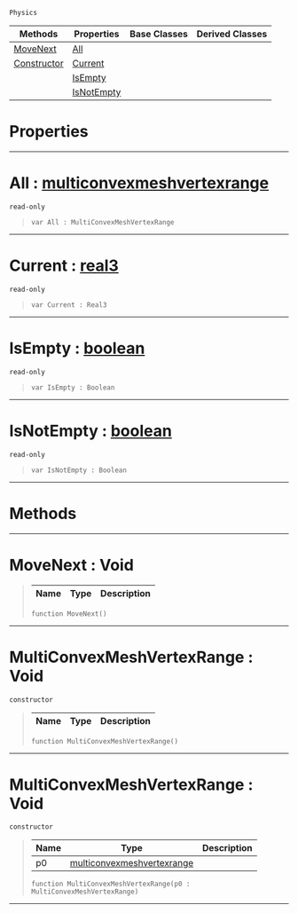  `Physics`

|Methods|Properties|Base Classes|Derived Classes|
|---|---|---|---|
|[ MoveNext](https://plasmaengine.github.io/PlasmaDocs/Plasma1/C++/code_reference/class_reference/multiconvexmeshvertexrange.md#movenext-void)|[ All](https://plasmaengine.github.io/PlasmaDocs/Plasma1/C++/code_reference/class_reference/multiconvexmeshvertexrange.md#all-plasma-engine-document)| | |
|[ Constructor](https://plasmaengine.github.io/PlasmaDocs/Plasma1/C++/code_reference/class_reference/multiconvexmeshvertexrange.md#multiconvexmeshvertexran)|[ Current](https://plasmaengine.github.io/PlasmaDocs/Plasma1/C++/code_reference/class_reference/multiconvexmeshvertexrange.md#current-plasma-engine-docu)| | |
| |[ IsEmpty](https://plasmaengine.github.io/PlasmaDocs/Plasma1/C++/code_reference/class_reference/multiconvexmeshvertexrange.md#isempty-plasma-engine-docu)| | |
| |[ IsNotEmpty](https://plasmaengine.github.io/PlasmaDocs/Plasma1/C++/code_reference/class_reference/multiconvexmeshvertexrange.md#isnotempty-plasma-engine-d)| | |


 #  Properties


---  
 #  All : [multiconvexmeshvertexrange](https://plasmaengine.github.io/PlasmaDocs/Plasma1/C++/code_reference/class_reference/multiconvexmeshvertexrange.md)

 `read-only`

> 
> ``` lang=cpp, name=Lightning
> var All : MultiConvexMeshVertexRange


---  
 #  Current : [real3](https://plasmaengine.github.io/PlasmaDocs/Plasma1/C++/code_reference/lightning_base_types/real3.md)

 `read-only`

> 
> ``` lang=cpp, name=Lightning
> var Current : Real3


---  
 #  IsEmpty : [boolean](https://plasmaengine.github.io/PlasmaDocs/Plasma1/C++/code_reference/lightning_base_types/boolean.md)

 `read-only`

> 
> ``` lang=cpp, name=Lightning
> var IsEmpty : Boolean


---  
 #  IsNotEmpty : [boolean](https://plasmaengine.github.io/PlasmaDocs/Plasma1/C++/code_reference/lightning_base_types/boolean.md)

 `read-only`

> 
> ``` lang=cpp, name=Lightning
> var IsNotEmpty : Boolean


---  
 #  Methods


---  
 #  MoveNext : Void

> 
> |Name|Type|Description|
> |---|---|---|
> ``` lang=cpp, name=Lightning
> function MoveNext()
> ``` 


---  
 #  MultiConvexMeshVertexRange : Void

 `constructor`

> 
> |Name|Type|Description|
> |---|---|---|
> ``` lang=cpp, name=Lightning
> function MultiConvexMeshVertexRange()
> ``` 


---  
 #  MultiConvexMeshVertexRange : Void

 `constructor`

> 
> |Name|Type|Description|
> |---|---|---|
> |p0|[multiconvexmeshvertexrange](https://plasmaengine.github.io/PlasmaDocs/Plasma1/C++/code_reference/class_reference/multiconvexmeshvertexrange.md)| |
> ``` lang=cpp, name=Lightning
> function MultiConvexMeshVertexRange(p0 : MultiConvexMeshVertexRange)
> ``` 


---  
 

 